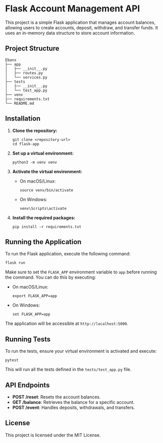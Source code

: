 # Flask Account Management API

This project is a simple Flask application that manages account balances, allowing users to create accounts, deposit, withdraw, and transfer funds. It uses an in-memory data structure to store account information.

## Project Structure

```
Ebanx
├── app
│   ├── __init__.py
│   ├── routes.py
│   └── services.py
├── tests
│   ├── __init__.py
│   └── test_app.py
├── venv
├── requirements.txt
└── README.md
```

## Installation

1. **Clone the repository:**
   ```
   git clone <repository-url>
   cd flask-app
   ```

2. **Set up a virtual environment:**
   ```
   python3 -m venv venv
   ```

3. **Activate the virtual environment:**
   - On macOS/Linux:
     ```
     source venv/bin/activate
     ```
   - On Windows:
     ```
     venv\Scripts\activate
     ```

4. **Install the required packages:**
   ```
   pip install -r requirements.txt
   ```

## Running the Application

To run the Flask application, execute the following command:

```
flask run
```

Make sure to set the `FLASK_APP` environment variable to `app` before running the command. You can do this by executing:

- On macOS/Linux:
  ```
  export FLASK_APP=app
  ```
- On Windows:
  ```
  set FLASK_APP=app
  ```

The application will be accessible at `http://localhost:5000`.

## Running Tests

To run the tests, ensure your virtual environment is activated and execute:

```
pytest
```

This will run all the tests defined in the `tests/test_app.py` file.

## API Endpoints

- **POST /reset**: Resets the account balances.
- **GET /balance**: Retrieves the balance for a specific account.
- **POST /event**: Handles deposits, withdrawals, and transfers.

## License

This project is licensed under the MIT License.